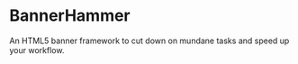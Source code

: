 BannerHammer
============

An HTML5 banner framework to cut down on mundane tasks and speed up your workflow.
